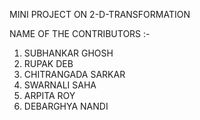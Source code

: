 MINI PROJECT ON 2-D-TRANSFORMATION 

NAME OF THE CONTRIBUTORS :-

1. SUBHANKAR GHOSH
2. RUPAK DEB
3. CHITRANGADA SARKAR
4. SWARNALI SAHA
5. ARPITA ROY
6. DEBARGHYA NANDI
